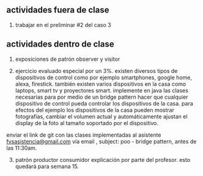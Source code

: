 ## actividades fuera de clase

1. trabajar en el preliminar #2 del caso 3

## actividades dentro de clase

1. exposiciones de patrón observer y visitor

2. ejercicio evaluado especial por un 3%. existen diversos tipos de dispositivos de control como por ejemplo smartphones, google home, alexa, firestick. también existen varios dispositivos en la casa como laptops, smart tv y proyectores smart. implemente en java las clases necesarias para por medio de un bridge pattern hacer que cualquier dispositivo de control pueda controlar los dispositivos de la casa. para efectos del ejemplo los dispositivos de la casa pueden mostrar fotografías, cambiar el volumen actual y automáticamente ajustan el display de la foto al tamaño soportado por el dispositivo.

enviar el link de git con las clases implementadas al asistente [fvsasistencia@gmail.com](fvsasistencia@gmail.com) vía email , subject: poo - bridge pattern, antes de las 11:30am.

3. patrón productor consumidor explicación por parte del profesor. esto quedará para semana 15.
